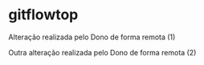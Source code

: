 # gitflowtop

Alteração realizada pelo Dono de forma remota (1)

Outra alteração realizada pelo Dono de forma remota (2)
